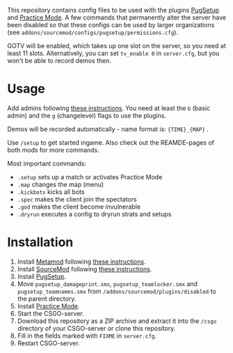 This repository contains config files to be used with the plugins [PugSetup](https://github.com/splewis/csgo-pug-setup)
and [Practice Mode](https://github.com/splewis/csgo-practice-mode). A few commands that permanently alter the server have
been disabled so that these configs can be used by larger organizations (see `addons/sourcemod/configs/pugsetup/permissions.cfg`).

GOTV will be enabled, which takes up one slot on the server, so you need at least 11 slots. Alternatively, you can set `tv_enable 0`
in `server.cfg`, but you won't be able to record demos then.

# Usage
	
Add admins following [these instructions](https://wiki.alliedmods.net/Adding_Admins_(SourceMod)). You need at least the `b` (basic admin)
and the `g` (changelevel) flags to use the plugins.

Demos will be recorded automatically - name format is: `{TIME}_{MAP}` .

Use `/setup` to get started ingame. Also check out the REAMDE-pages of both mods for more commands.

Most important commands:

* `.setup` sets up a match or activates Practice Mode
* `.map` changes the map (menu)
* `.kickbots` kicks all bots
* `.spec` makes the client join the spectators
* `.god` makes the client become invulnerable
* `.dryrun` executes a config to dryrun strats and setups

# Installation

1. Install [Metamod](metamodsource.net) following [these instructions](https://wiki.alliedmods.net/Installing_Metamod:Source).
1. Install [SourceMod](sourcemod.net) following [these instructions](https://wiki.alliedmods.net/Installing_SourceMod).
1. Install [PugSetup](https://github.com/splewis/csgo-pug-setup).
1. Move `pugsetup_damageprint.smx`, `pugsetup_teamlocker.smx` and `pugsetup_teamnames.smx` from
`/addons/sourcemod/plugins/disabled` to the parent directory.
1. Install [Practice Mode](https://github.com/splewis/csgo-practice-mode).
1. Start the CSGO-server.
1. Download this repository as a ZIP archive and extract it into the `/csgo` directory of your CSGO-server or clone this repository.
1. Fill in the fields marked with `FIXME` in `server.cfg`.
1. Restart CSGO-server.
